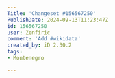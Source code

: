 ```yaml
---
Title: 'Changeset #156567250'
PublishDate: 2024-09-13T11:23:47Z
id: 156567250
user: Zenfiric
comment: 'Add #wikidata'
created_by: iD 2.30.2
tags:
- Montenegro

---
```

